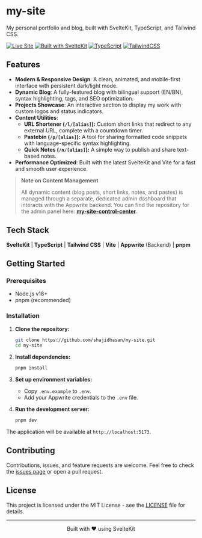 # my-site

My personal portfolio and blog, built with SvelteKit, TypeScript, and Tailwind CSS.

[![Live Site](https://img.shields.io/badge/🌐_Live_Site-sh4jid.me-blue)](https://sh4jid.me)
[![Built with SvelteKit](https://img.shields.io/badge/Built_with-SvelteKit-FF3E00?logo=svelte)](https://kit.svelte.dev/)
[![TypeScript](https://img.shields.io/badge/TypeScript-007ACC?logo=typescript&logoColor=white)](https://www.typescriptlang.org/)
[![TailwindCSS](https://img.shields.io/badge/Tailwind_CSS-38B2AC?logo=tailwind-css&logoColor=white)](https://tailwindcss.com/)

## Features

-   **Modern & Responsive Design**: A clean, animated, and mobile-first interface with persistent dark/light mode.
-   **Dynamic Blog**: A fully-featured blog with bilingual support (EN/BN), syntax highlighting, tags, and SEO optimization.
-   **Projects Showcase**: An interactive section to display my work with custom logos and status indicators.
-   **Content Utilities**:
    -   **URL Shortener (`/l/[alias]`):** Custom short links that redirect to any external URL, complete with a countdown timer.
    -   **Pastebin (`/p/[alias]`):** A tool for sharing formatted code snippets with language-specific syntax highlighting.
    -   **Quick Notes (`/n/[alias]`):** A simple way to publish and share text-based notes.
-   **Performance Optimized**: Built with the latest SvelteKit and Vite for a fast and smooth user experience.

> **Note on Content Management**
>
> All dynamic content (blog posts, short links, notes, and pastes) is managed through a separate, dedicated admin dashboard that interacts with the Appwrite backend. You can find the repository for the admin panel here: **[my-site-control-center](https://github.com/shajidhasan/my-site-control-center)**.

## Tech Stack

**SvelteKit** | **TypeScript** | **Tailwind CSS** | **Vite** | **Appwrite** (Backend) | **pnpm**

## Getting Started

### Prerequisites

-   Node.js v18+
-   pnpm (recommended)

### Installation

1.  **Clone the repository:**
    ```bash
    git clone https://github.com/shajidhasan/my-site.git
    cd my-site
    ```

2.  **Install dependencies:**
    ```bash
    pnpm install
    ```

3.  **Set up environment variables:**
    -   Copy `.env.example` to `.env`.
    -   Add your Appwrite credentials to the `.env` file.

4.  **Run the development server:**
    ```bash
    pnpm dev
    ```

The application will be available at `http://localhost:5173`.

## Contributing

Contributions, issues, and feature requests are welcome. Feel free to check the [issues page](https://github.com/shajidhasan/my-site/issues) or open a pull request.

## License

This project is licensed under the MIT License - see the [LICENSE](LICENSE) file for details.

---

<div align="center">
  Built with ❤️ using SvelteKit
</div>